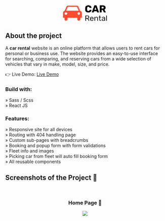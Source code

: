 <div align='center'><img style="width:30%" src='https://raw.githubusercontent.com/Yixin88/car-rental/main/src/images/logo/logo.png'/></div>

<h2>About the project</h2>

  <p>A <b>car rental</b> website is an online platform that allows users to rent cars for personal or business use. The website provides an easy-to-use interface for searching, comparing, and reserving cars from a wide selection of vehicles that vary in make, model, size, and price.</p>

👉 Live Demo: <a target='_blank' href='https://car-rental-now.netlify.app/'>Live Demo</a>

<h3>Build with:</h3>

» Sass / Scss <br>
» React JS

<h3>Features:</h3>

» Responsive site for all devices <br>
» Routing with 404 handling page <br>
» Custom sub-pages with breadcrumbs <br>
» Booking and popup form with form validations <br>
» Fleet info and images <br>
» Picking car from fleet will auto fill booking form <br>
» All reusable components <br>

<h2>Screenshots of the Project 📸</h2>
<br>
<h3 align='center'>Home Page 🏡</h3>

<div align='center'>
<img src='https://github.com/Yixin88/car-rental/blob/main/src/images/project-screenshot/car-rental-full-screenshot.png?raw=true'/>

</div>